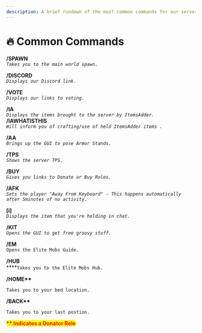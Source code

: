 ```yaml
---
description: A brief rundown of the most common commands for our server.
---
```


# 🔥 Common Commands

**/SPAWN**\
_`Takes you to the main world spawn.`_

**/DISCORD**\
_`Displays our Discord link.`_

**/VOTE**\
_`Displays our links to voting.`_

**/IA**\
_`Displays the items brought to the server by ItemsAdder.`_\
**/IAWHATISTHIS**\
_`Will inform you of crafting/use of held ItemsAdder items .`_

**/AA**\
_`Brings up the GUI to pose Armor Stands.`_

**/TPS**\
_`Shows the server TPS.`_

**/BUY**\
_`Gives you links to Donate or Buy Roles.`_

**/AFK**\
_`Sets the player "Away From Keyboard" - This happens automatically after 5minutes of no activity.`_

**\[i]**\
_`Displays the item that you're holding in chat.`_

**/KIT**\
_`Opens the GUI to get free groovy stuff.`_

**/EM**\
`Opens the Elite Mobs Guide.`

**/HUB**\
****`Takes you to the Elite Mobs Hub.`

**/HOME\*\***

`Takes you to your bed location.`

**/BACK\*\***

`Takes you to your last postion.`

<mark style="color:red;">**\*\* Indicates a Donator Role**</mark>

